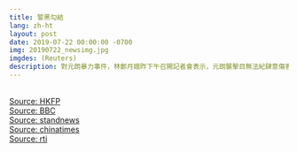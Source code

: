 ```yaml
---
title: 警黑勾結
lang: zh-ht
layout: post
date: 2019-07-22 00:00:00 -0700
img: 20190722_newsimg.jpg
imgdes: (Reuters)
description: 對元朗暴力事件，林鄭月娥昨下午召開記者會表示，元朗襲擊目無法紀肆意傷害市民，行為令人髮指絕不姑息，已要求警務處全力緝凶。並強調香港是法治社會，不容許暴力。面對泛民派質疑港警第一時間處置不力，懷疑「警黑勾結」，警務處長盧偉聰22日回應稱，警隊與黑社會是勢不兩立。
---
```


<br>[Source: HKFP](https://www.hongkongfp.com/2019/07/22/hong-kong-police-made-no-arrests-mob-assaulted-commuters-protesters-journalists-yuen-long/)
<br>[Source: BBC](https://www.bbc.com/zhongwen/trad/chinese-news-49070742)
<br>[Source: standnews](https://thestandnews.com/politics/%E5%85%83%E6%9C%97%E6%87%B7%E7%96%91%E8%AD%A6%E9%BB%91%E5%8B%BE%E7%B5%90%E4%BA%8B%E4%BB%B6-%E4%B8%AD%E5%B9%B4%E6%BC%A2-%E7%95%80%E6%88%91%E5%93%8B%E8%B6%95%E4%BD%A2%E8%B5%B0-%E5%85%AB%E9%84%89%E6%8C%87%E6%8F%AE%E5%AE%98%E6%9D%8E%E6%BC%A2%E6%B0%91-%E5%BF%83%E9%A0%98%E5%98%85-%E5%94%94%E4%BD%BF%E6%93%94%E5%BF%83/)
<br>[Source: chinatimes](https://www.chinatimes.com/newspapers/20190723000495-260108?chdtv)
<br>[Source: rti](https://www.rti.org.tw/news/view/id/2028226)